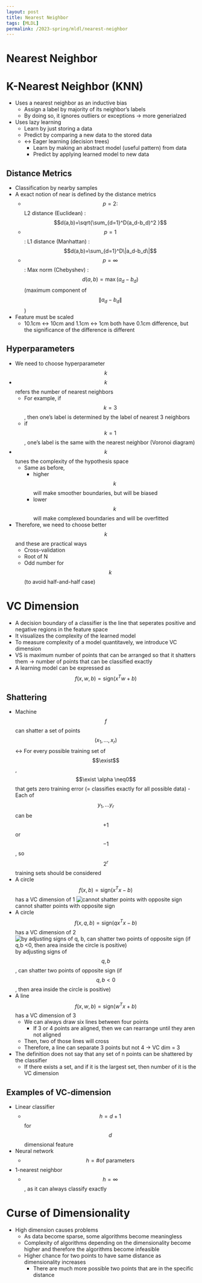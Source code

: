 ```yaml
---
layout: post
title: Nearest Neighbor
tags: [MLDL]
permalink: /2023-spring/mldl/nearest-neighbor
---
```


# Nearest Neighbor

# K-Nearest Neighbor (KNN)

- Uses a nearest neighbor as an inductive bias
  - Assign a label by majority of its neighbor’s labels
  - By doing so, it ignores outliers or exceptions → more generialzed
- Uses lazy learning
  - Learn by just storing a data
  - Predict by comparing a new data to the stored data
  - ↔ Eager learning (decision trees)
    - Learn by making an abstract model (useful pattern) from data
    - Predict by applying learned model to new data

## Distance Metrics

- Classification by nearby samples
- A exact notion of near is defined by the distance metrics
  - $$p=2:$$ L2 distance (Euclidean) : $$d(a,b)=\sqrt{\sum_{d=1}^D(a_d-b_d)^2 }$$
  - $$p=1$$ : L1 distance (Manhattan) : $$d(a,b)=\sum_{d=1}^D\|a_d-b_d\|$$
  - $$p=\infty$$ : Max norm (Chebyshev) : $$d(a,b)=\max(a_d - b_d)$$ (maximum component of $$\|a_d-b_d\|$$)
- Feature must be scaled
  - 10.1cm ↔ 10cm and 1.1cm ↔ 1cm both have 0.1cm difference, but the significance of the difference is different

## Hyperparameters

- We need to choose hyperparameter $$k$$
- $$k$$ refers the number of nearest neighbors
  - For example, if $$k=3$$, then one’s label is determined by the label of nearest 3 neighbors
  - if $$k= 1$$, one’s label is the same with the nearest neighbor (Voronoi diagram)
- $$k$$ tunes the complexity of the hypothesis space
  - Same as before,
    - higher $$k$$ will make smoother boundaries, but will be biased
    - lower $$k$$ will make complexed boundaries and will be overfitted
- Therefore, we need to choose better $$k$$ and these are practical ways
  - Cross-validation
  - Root of N
  - Odd number for $$k$$ (to avoid half-and-half case)

# VC Dimension

- A decision boundary of a classifier is the line that seperates positive and negative regions in the feature space
- It visualizes the complexity of the learned model
- To measure complexity of a model quantitavely, we introduce VC dimension
- VS is maximum number of points that can be arranged so that it shatters them → number of points that can be classified exactly
- A learning model can be expressed as $$f(x,w,b) = \text{sign}(x^Tw + b)$$

## Shattering

- Machine $$f$$ can shatter a set of points $$(x_1,\dots,x_r)$$
  ↔ For every possible training set of $$\exist$$, $$\exist \alpha \neq0$$ that gets zero training error (= classifies exactly for all possible data) - Each of $$y_1, \dots y_r$$ can be $$+1$$ or $$-1$$, so $$2^r$$ training sets should be considered
- A circle $$f(x,b)=\text{sign}(x^Tx -b)$$ has a VC dimension of 1
  ![cannot shatter points with opposite sign](Nearest%20Neighbor%20179bb48547184f56b4ee4b4bb8aba07e/Untitled.png)
  cannot shatter points with opposite sign
- A circle $$f(x,q, b)=\text{sign}(qx^Tx -b)$$ has a VC dimension of 2
  ![by adjusting signs of $$q, b$$, can shatter two points of opposite sign (if $$q,b <0$$, then area inside the circle is positive)](Nearest%20Neighbor%20179bb48547184f56b4ee4b4bb8aba07e/Untitled%201.png)
  by adjusting signs of $$q, b$$, can shatter two points of opposite sign (if $$q,b <0$$, then area inside the circle is positive)
- A line $$f(x,w,b)=\text{sign}(w^Tx+b)$$ has a VC dimension of 3
  - We can always draw six lines between four points
    - If 3 or 4 points are aligned, then we can rearrange until they aren not aligned
  - Then, two of those lines will cross
  - Therefore, a line can separate 3 points but not 4 → VC dim = 3
- The definition does not say that any set of n points can be shattered by the classifier
  - If there exists a set, and if it is the largest set, then number of it is the VC dimension

## Examples of VC-dimension

- Linear classifier
  - $$h = d+1$$ for $$d$$ dimensional feature
- Neural network
  - $$h = \text{\# of parameters}$$
- 1-nearest neighbor
  - $$h = \infty$$, as it can always classify exactly

# Curse of Dimensionality

- High dimension causes problems
  - As data become sparse, some algorithms become meaningless
  - Complexity of algorithms depending on the dimensionality become higher and therefore the algorithms become infeasible
  - Higher chance for two points to have same distance as dimensionality increases
    - There are much more possible two points that are in the specific distance
